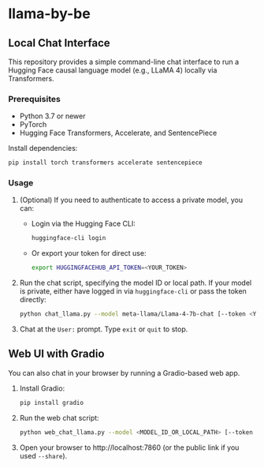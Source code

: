 # llama-by-be

## Local Chat Interface

This repository provides a simple command-line chat interface to run a Hugging Face causal language model (e.g., LLaMA 4) locally via Transformers.

### Prerequisites

- Python 3.7 or newer
- PyTorch
- Hugging Face Transformers, Accelerate, and SentencePiece

Install dependencies:

```bash
pip install torch transformers accelerate sentencepiece
```

### Usage

1. (Optional) If you need to authenticate to access a private model, you can:
   - Login via the Hugging Face CLI:
     ```bash
     huggingface-cli login
     ```
   - Or export your token for direct use:
     ```bash
     export HUGGINGFACEHUB_API_TOKEN=<YOUR_TOKEN>
     ```

2. Run the chat script, specifying the model ID or local path. If your model is private, either have logged in via `huggingface-cli` or pass the token directly:

   ```bash
   python chat_llama.py --model meta-llama/Llama-4-7b-chat [--token <YOUR_TOKEN>]
   ```

3. Chat at the `User:` prompt. Type `exit` or `quit` to stop.

## Web UI with Gradio

You can also chat in your browser by running a Gradio-based web app.

1. Install Gradio:
   ```bash
   pip install gradio
   ```

2. Run the web chat script:
   ```bash
   python web_chat_llama.py --model <MODEL_ID_OR_LOCAL_PATH> [--token <YOUR_TOKEN>] [--device cpu] [--port 7860] [--share]
   ```

3. Open your browser to http://localhost:7860 (or the public link if you used `--share`).